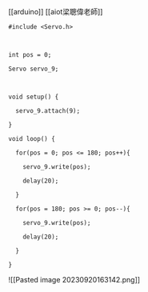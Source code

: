 [[arduino]]
[[aiot梁聰偉老師]]
```
#include <Servo.h>

  

int pos = 0;

Servo servo_9;

  

void setup() {

  servo_9.attach(9);

}

void loop() {

  for(pos = 0; pos <= 180; pos++){

    servo_9.write(pos);

    delay(20);

  }

  for(pos = 180; pos >= 0; pos--){

    servo_9.write(pos);

    delay(20);

  }

}
```
![[Pasted image 20230920163142.png]]